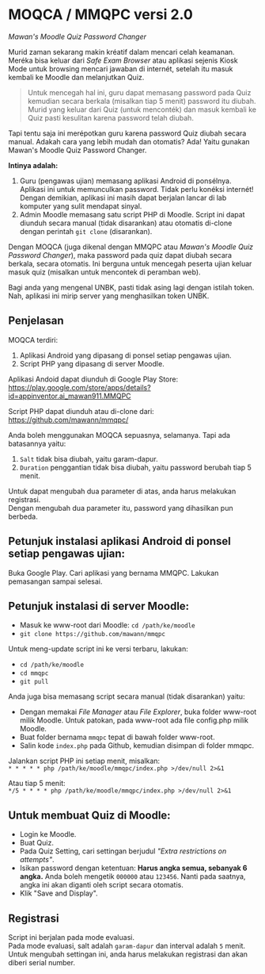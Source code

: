 # MOQCA / MMQPC versi 2.0
_Mawan's Moodle Quiz Password Changer_

Murid zaman sekarang makin kréatif dalam mencari celah keamanan. Meréka bisa keluar dari _Safe Exam Browser_ atau aplikasi sejenis Kiosk Mode untuk browsing mencari jawaban di internét, setelah itu masuk kembali ke Moodle dan melanjutkan Quiz.

> Untuk mencegah hal ini, guru dapat memasang password pada Quiz kemudian secara berkala (misalkan tiap 5 menit) password itu diubah. Murid yang keluar dari Quiz (untuk menconték) dan masuk kembali ke Quiz pasti kesulitan karena password telah diubah.

Tapi tentu saja ini merépotkan guru karena password Quiz diubah secara manual. Adakah cara yang lebih mudah dan otomatis?
Ada! Yaitu gunakan Mawan's Moodle Quiz Password Changer.

**Intinya adalah:**

1. Guru (pengawas ujian) memasang aplikasi Android di ponsélnya. Aplikasi ini untuk memunculkan password. Tidak perlu konéksi internét! Dengan demikian, aplikasi ini masih dapat berjalan lancar di lab komputer yang sulit mendapat sinyal.
2. Admin Moodle memasang satu script PHP di Moodle. Script ini dapat diunduh secara manual (tidak disarankan) atau otomatis di-clone dengan perintah `git clone` (disarankan).

Dengan MOQCA (juga dikenal dengan MMQPC atau _Mawan's Moodle Quiz Password Changer_), maka password pada quiz dapat diubah secara berkala, secara otomatis. Ini berguna untuk mencegah peserta ujian keluar masuk quiz (misalkan untuk mencontek di peramban web).

Bagi anda yang mengenal UNBK, pasti tidak asing lagi dengan istilah token. Nah, aplikasi ini mirip server yang menghasilkan token UNBK.

## Penjelasan

MOQCA terdiri:
1. Aplikasi Android yang dipasang di ponsel setiap pengawas ujian.
2. Script PHP yang dipasang di server Moodle.

Aplikasi Andoid dapat diunduh di Google Play Store:  
https://play.google.com/store/apps/details?id=appinventor.ai_mawan911.MMQPC

Script PHP dapat diunduh atau di-clone dari:  
https://github.com/mawann/mmqpc/

Anda boleh menggunakan MOQCA sepuasnya, selamanya. Tapi ada batasannya yaitu:
1. `Salt` tidak bisa diubah, yaitu garam-dapur.
2. `Duration` penggantian tidak bisa diubah, yaitu password berubah tiap 5 menit.

Untuk dapat mengubah dua parameter di atas, anda harus melakukan registrasi.  
Dengan mengubah dua parameter itu, password yang dihasilkan pun berbeda.

## Petunjuk instalasi aplikasi Android di ponsel setiap pengawas ujian:

Buka Google Play. Cari aplikasi yang bernama MMQPC. Lakukan pemasangan sampai selesai.

## Petunjuk instalasi di server Moodle:

* Masuk ke www-root dari Moodle: `cd /path/ke/moodle`
* `git clone https://github.com/mawann/mmqpc`

Untuk meng-update script ini ke versi terbaru, lakukan:

* `cd /path/ke/moodle`
* `cd mmqpc`
* `git pull`

Anda juga bisa memasang script secara manual (tidak disarankan) yaitu:

* Dengan memakai _File Manager_ atau _File Explorer_, buka folder www-root milik Moodle. Untuk patokan, pada www-root ada file config.php milik Moodle.
* Buat folder bernama `mmqpc` tepat di bawah folder www-root.
* Salin kode `index.php` pada Github, kemudian disimpan di folder mmqpc.

Jalankan script PHP ini setiap menit, misalkan:  
`* * * * * php /path/ke/moodle/mmqpc/index.php >/dev/null 2>&1`

Atau tiap 5 menit:  
`*/5 * * * * php /path/ke/moodle/mmqpc/index.php >/dev/null 2>&1`

## Untuk membuat Quiz di Moodle:

* Login ke Moodle.
* Buat Quiz.
* Pada Quiz Setting, cari settingan berjudul _"Extra restrictions on attempts"_.
* Isikan password dengan ketentuan: **Harus angka semua, sebanyak 6 angka.** Anda boleh mengetik `000000` atau `123456`. Nanti pada saatnya, angka ini akan diganti oleh script secara otomatis.
* Klik "Save and Display".

## Registrasi

Script ini berjalan pada mode evaluasi.  
Pada mode evaluasi, salt adalah `garam-dapur` dan interval adalah `5` menit.  
Untuk mengubah settingan ini, anda harus melakukan registrasi dan akan diberi serial number.
